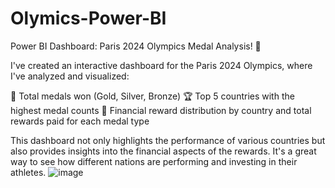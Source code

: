 # Olymics-Power-BI

Power BI Dashboard: Paris 2024 Olympics Medal Analysis! 🏅

I've created an interactive dashboard for the Paris 2024 Olympics, where I've analyzed and visualized:

🌟 Total medals won (Gold, Silver, Bronze)
🏆 Top 5 countries with the highest medal counts
💸 Financial reward distribution by country and total rewards paid for each medal type

This dashboard not only highlights the performance of various countries but also provides insights into the financial aspects of the rewards. It's a great way to see how different nations are performing and investing in their athletes.
![image](https://github.com/user-attachments/assets/adfe585a-48a7-4a94-9553-d79d09185918)
